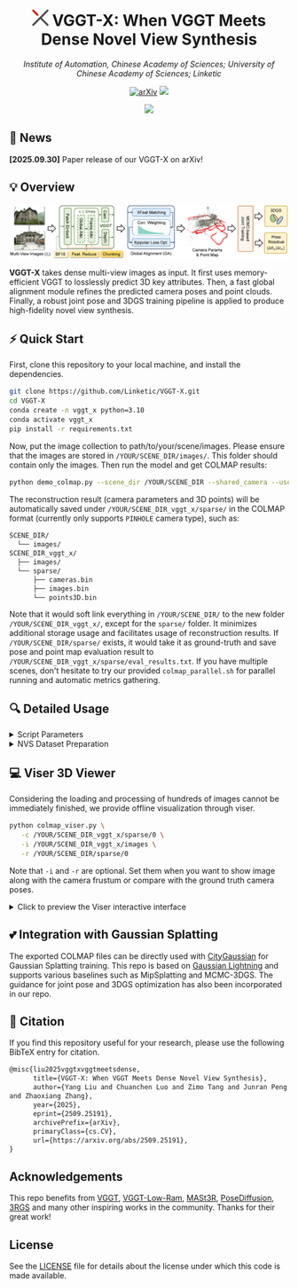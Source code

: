 <p align="center">
  <h1 align="center"><strong> <img src="assets/72.png" width="30" height="30">  VGGT-X: When VGGT Meets Dense Novel View Synthesis</strong></h1>

  <p align="center">
    <em>Institute of Automation, Chinese Academy of Sciences; University of Chinese Academy of Sciences; Linketic</em>
  </p>

</p>

<div id="top" align="center">

[![arXiv](https://img.shields.io/badge/arXiv-2509.25191-b31b1b.svg)](http://arxiv.org/abs/2509.25191)
[![](https://img.shields.io/badge/%F0%9F%9A%80%20-Project%20Page-blue)](https://dekuliutesla.github.io/vggt-x.github.io/)

</div>

<div align="center">
    <img src="assets/teaser.png">
</div>


## 📰 News
**[2025.09.30]** Paper release of our VGGT-X on arXiv!


## 💡 Overview

<div align="center">
    <img src='assets/pipeline.png'/>
</div>

<b>VGGT-X</b> takes dense multi-view images as input. It first uses memory-efficient VGGT to losslessly predict 3D key attributes. Then, a fast global alignment module refines the predicted camera poses and point clouds. Finally, a robust joint pose and 3DGS training pipeline is applied to produce high-fidelity novel view synthesis.

## ⚡ Quick Start

First, clone this repository to your local machine, and install the dependencies. 

```bash
git clone https://github.com/Linketic/VGGT-X.git 
cd VGGT-X
conda create -n vggt_x python=3.10
conda activate vggt_x
pip install -r requirements.txt
```

Now, put the image collection to path/to/your/scene/images. Please ensure that the images are stored in `/YOUR/SCENE_DIR/images/`. This folder should contain only the images. Then run the model and get COLMAP results:

```bash
python demo_colmap.py --scene_dir /YOUR/SCENE_DIR --shared_camera --use_ga
```

The reconstruction result (camera parameters and 3D points) will be automatically saved under `/YOUR/SCENE_DIR_vggt_x/sparse/` in the COLMAP format (currently only supports `PINHOLE` camera type), such as:

``` 
SCENE_DIR/
  └── images/
SCENE_DIR_vggt_x/
  ├── images/
  └── sparse/
      ├── cameras.bin
      ├── images.bin
      └── points3D.bin
```

Note that it would soft link everything in `/YOUR/SCENE_DIR/` to the new folder `/YOUR/SCENE_DIR_vggt_x/`, except for the `sparse/` folder. It minimizes additional storage usage and facilitates usage of reconstruction results. If `/YOUR/SCENE_DIR/sparse/` exists, it would take it as ground-truth and save pose and point map evaluation result to `/YOUR/SCENE_DIR_vggt_x/sparse/eval_results.txt`. If you have multiple scenes, don't hesitate to try our provided `colmap_parallel.sh` for parallel running and automatic metrics gathering.

## 🔍 Detailed Usage

<details>
<summary>Script Parameters</summary>

  #### --post_fix
  Post fix for the output folder (`_vggt_x` by default). You can set any desired name for the output folder.
  #### --seed
  Random seed for reproducibility.
  #### --use_ga
  If specified, the global alignment will be applied to VGGT output for better reconstruction. The matching results would be saved to `/YOUR/SCENE_DIR_vggt_x/matches.pt`.
  #### --save_depth
  If specified, it would save the depth and confidence to `/YOUR/SCENE_DIR_vggt_x/estimated_depths/` and `/YOUR/SCENE_DIR_vggt_x/estimated_confs/` as .npy files.
  #### --total_frame_num
  If specified, it would use first the `total_frame_num` images for reconstruction. Otherwise, all images will be considered in processing.
  #### --chunk_size
  Chunk size for frame-wise operation in VGGT. Default value is 512. **You can specify a smaller value to release VGGT computation burden**.
  #### --max_query_pts
  Maximum query points for XFeat matching. For each pair, XFeat would generate `max_query_pts` matches. If not specified, it is set to 4096 if number of images is less than 500 and 2048 otherwise. **You can specify a smaller value to release GA computation burden**.
  #### --max_points_for_colmap
  Maximum number for colmap point cloud. Default value is 500000.
  #### --shared_camera
  If specified, it would use shared camera for all images.
</details>

<details>
<summary>NVS Dataset Preparation</summary>

  #### MipNeRF360
  For novel view synthesis on MipNeRF360, please download the `360_v2.zip` and `360_extra_scenes.zip` from [MipNeRF360](https://jonbarron.info/mipnerf360/).

  ```bash
  cd data
  mkdir MipNeRF360
  unzip 360_v2.zip -d MipNeRF360
  unzip 360_extra_scenes.zip -d MipNeRF360
  ```
  #### Tanks and Temple (TnT)
  For reconstruction on TnT dataset, please download the preprocessed [TnT_data](https://huggingface.co/datasets/ZehaoYu/gaussian-opacity-fields/tree/main). More details can be found [here](https://github.com/YuxueYang1204/TrimGS).

  ```bash
  cd data
  unzip TNT_GOF.zip
  ```

  #### CO3Dv2
  Following [CF-3DGS](https://github.com/NVlabs/CF-3DGS) and [HT-3DGS](https://github.com/jibo27/3DGS_Hierarchical_Training), we select 5 scenes from CO3Dv2. It can be downloaded from [here](https://pan.baidu.com/s/1_VjuFG7D4cFMSJlnGOy5PQ?pwd=fbwp).
  Then run:
  ```bash
  cd data
  unzip CO3Dv2.zip
  ```

</details>

## 💻 Viser 3D Viewer

Considering the loading and processing of hundreds of images cannot be immediately finished, we provide offline visualization through viser.

```bash
python colmap_viser.py \
   -c /YOUR/SCENE_DIR_vggt_x/sparse/0 \
   -i /YOUR/SCENE_DIR_vggt_x/images \
   -r /YOUR/SCENE_DIR/sparse/0
```

Note that `-i` and `-r` are optional. Set them when you want to show image along with the camera frustum or compare with the ground truth camera poses.

<details>
<summary>Click to preview the Viser interactive interface</summary>

<div align="center">
    <img src='assets/viser.png'/>
</div>

</details>


## 💕 Integration with Gaussian Splatting


The exported COLMAP files can be directly used with [CityGaussian](https://github.com/Linketic/CityGaussian) for Gaussian Splatting training. This repo is based on [Gaussian Lightning](https://github.com/yzslab/gaussian-splatting-lightning) and supports various baselines such as MipSplatting and MCMC-3DGS. The guidance for joint pose and 3DGS optimization has also been incorporated in our repo.

## 🤗 Citation
If you find this repository useful for your research, please use the following BibTeX entry for citation.

    @misc{liu2025vggtxvggtmeetsdense,
          title={VGGT-X: When VGGT Meets Dense Novel View Synthesis}, 
          author={Yang Liu and Chuanchen Luo and Zimo Tang and Junran Peng and Zhaoxiang Zhang},
          year={2025},
          eprint={2509.25191},
          archivePrefix={arXiv},
          primaryClass={cs.CV},
          url={https://arxiv.org/abs/2509.25191}, 
    }

## Acknowledgements

This repo benefits from [VGGT](https://github.com/facebookresearch/vggt), [VGGT-Low-Ram](https://github.com/harry7557558/vggt-low-vram), [MASt3R](https://github.com/naver/mast3r), [PoseDiffusion](https://github.com/facebookresearch/PoseDiffusion), [3RGS](https://github.com/zsh523/3rgs) and many other inspiring works in the community. Thanks for their great work!


## License
See the [LICENSE](./LICENSE.txt) file for details about the license under which this code is made available.

